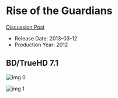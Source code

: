 # Rise of the Guardians

[Discussion Post](https://www.avsforum.com/threads/bass-eq-for-filtered-movies.2995212/post-58958464)

* Release Date: 2013-03-12
* Production Year: 2012

## BD/TrueHD 7.1

![img 0](https://i.imgur.com/9uJdYMe.jpg)

![img 1](https://i.imgur.com/7FlfClT.png)

